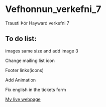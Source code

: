 # Vefhonnun_verkefni_7
 Trausti Þór Hayward verkefni 7
 
 ## To do list:
 
 images same size and add image 3
 
 Change mailing list icon 
 
 Footer links(icons)
 
 Add Animation

 Fix english in the tickets form
 
[My live webpage](web/index.html)
